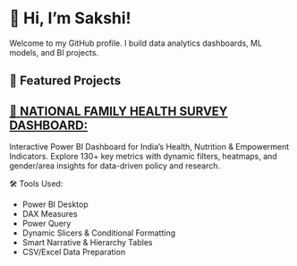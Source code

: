 # 👋 Hi, I’m Sakshi!

Welcome to my GitHub profile. I build data analytics dashboards, ML models, and BI projects.

## 📌 Featured Projects

## [🔗 NATIONAL FAMILY HEALTH SURVEY DASHBOARD:](https://github.com/patilsakshi123/National-Family-Health-Survey)  
Interactive Power BI Dashboard for India’s Health, Nutrition & Empowerment Indicators. Explore 130+ key metrics with dynamic filters, heatmaps, and gender/area insights for data-driven policy and research.

🛠️ Tools Used:
- Power BI Desktop
- DAX Measures
- Power Query
- Dynamic Slicers & Conditional Formatting
- Smart Narrative & Hierarchy Tables
- CSV/Excel Data Preparation



